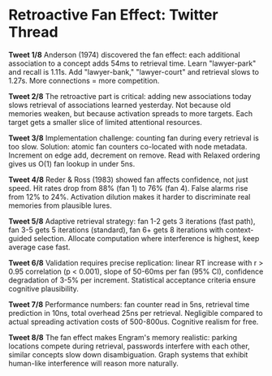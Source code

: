 # Retroactive Fan Effect: Twitter Thread

**Tweet 1/8**
Anderson (1974) discovered the fan effect: each additional association to a concept adds 54ms to retrieval time. Learn "lawyer-park" and recall is 1.11s. Add "lawyer-bank," "lawyer-court" and retrieval slows to 1.27s. More connections = more competition.

**Tweet 2/8**
The retroactive part is critical: adding new associations today slows retrieval of associations learned yesterday. Not because old memories weaken, but because activation spreads to more targets. Each target gets a smaller slice of limited attentional resources.

**Tweet 3/8**
Implementation challenge: counting fan during every retrieval is too slow. Solution: atomic fan counters co-located with node metadata. Increment on edge add, decrement on remove. Read with Relaxed ordering gives us O(1) fan lookup in under 5ns.

**Tweet 4/8**
Reder & Ross (1983) showed fan affects confidence, not just speed. Hit rates drop from 88% (fan 1) to 76% (fan 4). False alarms rise from 12% to 24%. Activation dilution makes it harder to discriminate real memories from plausible lures.

**Tweet 5/8**
Adaptive retrieval strategy: fan 1-2 gets 3 iterations (fast path), fan 3-5 gets 5 iterations (standard), fan 6+ gets 8 iterations with context-guided selection. Allocate computation where interference is highest, keep average case fast.

**Tweet 6/8**
Validation requires precise replication: linear RT increase with r > 0.95 correlation (p < 0.001), slope of 50-60ms per fan (95% CI), confidence degradation of 3-5% per increment. Statistical acceptance criteria ensure cognitive plausibility.

**Tweet 7/8**
Performance numbers: fan counter read in 5ns, retrieval time prediction in 10ns, total overhead 25ns per retrieval. Negligible compared to actual spreading activation costs of 500-800us. Cognitive realism for free.

**Tweet 8/8**
The fan effect makes Engram's memory realistic: parking locations compete during retrieval, passwords interfere with each other, similar concepts slow down disambiguation. Graph systems that exhibit human-like interference will reason more naturally.
